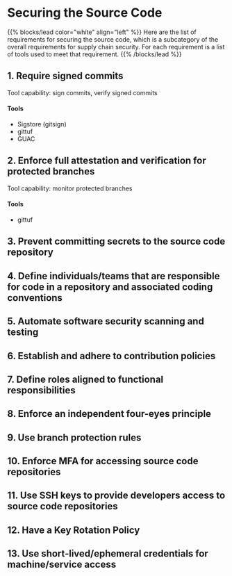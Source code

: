 # Securing the Source Code

{{% blocks/lead color="white" align="left" %}}
Here are the list of requirements for securing the source code, which is a subcategory of the overall requirements for supply chain security. For each requirement is a list of tools used to meet that requirement.
{{% /blocks/lead %}}

## 1. Require signed commits

Tool capability: sign commits, verify signed commits

#### Tools
- Sigstore (gitsign)
- gittuf
- GUAC


## 2. Enforce full attestation and verification for protected branches

Tool capability: monitor protected branches

#### Tools
- gittuf


## 3. Prevent committing secrets to the source code repository

## 4. Define individuals/teams that are responsible for code in a repository and associated coding conventions

## 5. Automate software security scanning and testing

## 6. Establish and adhere to contribution policies

## 7. Define roles aligned to functional responsibilities

## 8. Enforce an independent four-eyes principle

## 9. Use branch protection rules

## 10. Enforce MFA for accessing source code repositories

## 11. Use SSH keys to provide developers access to source code repositories

## 12. Have a Key Rotation Policy

## 13. Use short-lived/ephemeral credentials for machine/service access

